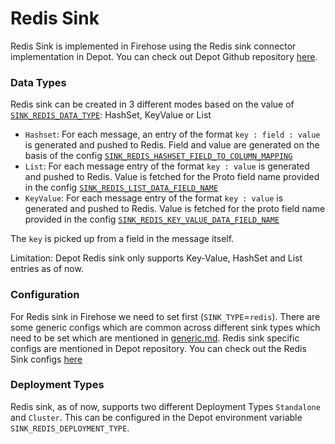 # Redis Sink

Redis Sink is implemented in Firehose using the Redis sink connector implementation in Depot. You can check out Depot Github repository [here](https://github.com/goto/depot).

### Data Types
Redis sink can be created in 3 different modes based on the value of [`SINK_REDIS_DATA_TYPE`](https://github.com/goto/depot/blob/main/docs/reference/configuration/redis.md#sink_redis_data_type): HashSet, KeyValue or List
- `Hashset`: For each message, an entry of the format `key : field : value` is generated and pushed to Redis. Field and value are generated on the basis of the config [`SINK_REDIS_HASHSET_FIELD_TO_COLUMN_MAPPING`](https://github.com/goto/depot/blob/main/docs/reference/configuration/redis.md#sink_redis_hashset_field_to_column_mapping)
- `List`: For each message entry of the format `key : value` is generated and pushed to Redis. Value is fetched for the Proto field name provided in the config [`SINK_REDIS_LIST_DATA_FIELD_NAME`](https://github.com/goto/depot/blob/main/docs/reference/configuration/redis.md#sink_redis_list_data_field_name)
- `KeyValue`: For each message entry of the format `key : value` is generated and pushed to Redis. Value is fetched for the proto field name provided in the config [`SINK_REDIS_KEY_VALUE_DATA_FIELD_NAME`](https://github.com/goto/depot/blob/main/docs/reference/configuration/redis.md#sink_redis_key_value_data_field_name)

The `key` is picked up from a field in the message itself.

Limitation: Depot Redis sink only supports Key-Value, HashSet and List entries as of now.

### Configuration

For Redis sink in Firehose we need to set first (`SINK_TYPE`=`redis`). There are some generic configs which are common across different sink types which need to be set which are mentioned in [generic.md](../advance/generic.md). Redis sink specific configs are mentioned in Depot repository. You can check out the Redis Sink configs [here](https://github.com/goto/depot/blob/main/docs/reference/configuration/redis.md)


### Deployment Types
Redis sink, as of now, supports two different Deployment Types `Standalone` and `Cluster`. This can be configured in the Depot environment variable `SINK_REDIS_DEPLOYMENT_TYPE`.
